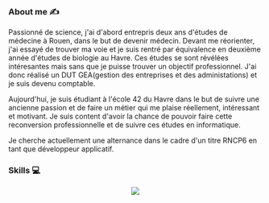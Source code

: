 ### About me :writing_hand:

Passionné de science, j'ai d'abord entrepris deux ans d'études de médecine à Rouen, dans le but de devenir médecin.
Devant me réorienter, j'ai essayé de trouver ma voie et je suis rentré par équivalence en deuxième année d'études de biologie au Havre.
Ces études se sont révélées intéresantes mais sans que je puisse trouver un objectif professionnel. J'ai donc réalisé un DUT GEA(gestion des entreprises et des administations) et je suis devenu comptable.

Aujourd'hui, je suis étudiant à l'école 42 du Havre dans le but de suivre une ancienne passion et de faire un métier qui me plaise réellement, intéressant et motivant.
Je suis content d'avoir la chance de pouvoir faire cette reconversion professionnelle et de suivre ces études en informatique.

Je cherche actuellement une alternance dans le cadre d'un titre RNCP6 en tant que développeur applicatif.

### Skills :computer:
<p align="center">
  <a href="https://skillicons.dev">
      <img src="https://skillicons.dev/icons?i=c,cpp,py,django,docker,git,github,linux,powershell,debian,ubuntu,vim,vscode,windows,discord&perline=8" />
  </a>
</p>
